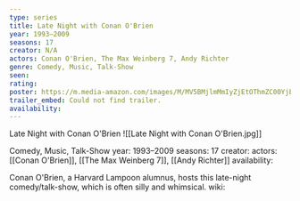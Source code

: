 ```yaml
---
type: series
title: Late Night with Conan O'Brien
year: 1993–2009
seasons: 17
creator: N/A
actors: Conan O'Brien, The Max Weinberg 7, Andy Richter
genre: Comedy, Music, Talk-Show
seen:
rating: 
poster: https://m.media-amazon.com/images/M/MV5BMjlmMmIyZjEtOThmZC00YjE5LTlhMWMtM2M5YzNmNjZhZjRiXkEyXkFqcGdeQXVyMTkzODUwNzk@._V1_SX300.jpg
trailer_embed: Could not find trailer.
availability:
---
```

Late Night with Conan O'Brien
![[Late Night with Conan O'Brien.jpg]]

Comedy, Music, Talk-Show
year: 1993–2009
seasons: 17
creator: 
actors: [[Conan O'Brien]], [[The Max Weinberg 7]], [[Andy Richter]]
availability:

Conan O'Brien, a Harvard Lampoon alumnus, hosts this late-night comedy/talk-show, which is often silly and whimsical.
wiki: 


